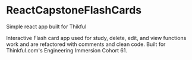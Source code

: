 # ReactCapstoneFlashCards
 Simple react app built for Thikful


Interactive Flash card app used for study, delete, edit, and view functions work and are refactored with comments and clean code. Built for Thinkful.com's Engineering Immersion Cohort 61.
